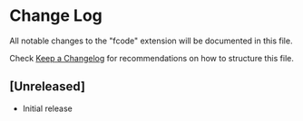 # Change Log

All notable changes to the "fcode" extension will be documented in this file.

Check [Keep a Changelog](http://keepachangelog.com/) for recommendations on how to structure this file.

## [Unreleased]

- Initial release
